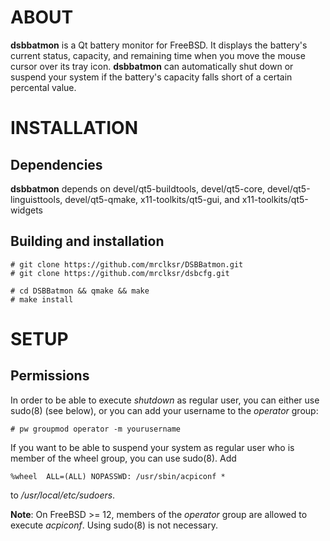 
# ABOUT

**dsbbatmon**
is a Qt battery monitor for FreeBSD. It displays the battery's current status,
capacity, and remaining time when you move the mouse cursor over its tray icon.
**dsbbatmon**
can automatically shut down or suspend your system if the battery's
capacity falls short of a certain percental value.

# INSTALLATION

## Dependencies

**dsbbatmon**
depends on devel/qt5-buildtools, devel/qt5-core, devel/qt5-linguisttools,
devel/qt5-qmake, x11-toolkits/qt5-gui, and x11-toolkits/qt5-widgets

## Building and installation

	# git clone https://github.com/mrclksr/DSBBatmon.git
	# git clone https://github.com/mrclksr/dsbcfg.git
	
	# cd DSBBatmon && qmake && make
	# make install

# SETUP

## Permissions

In order to be able to execute
*shutdown*
as regular user, you can either use
sudo(8) (see below), or you can add your username to the
*operator*
group:

	# pw groupmod operator -m yourusername

If you want to be able to suspend your system as
regular user who is member of the wheel group, you can use
sudo(8).
Add

	%wheel  ALL=(ALL) NOPASSWD: /usr/sbin/acpiconf *

to
*/usr/local/etc/sudoers*.

**Note**:
On FreeBSD &gt;= 12, members of the
*operator*
group are allowed to execute
*acpiconf*.
Using
sudo(8)
is not necessary.

